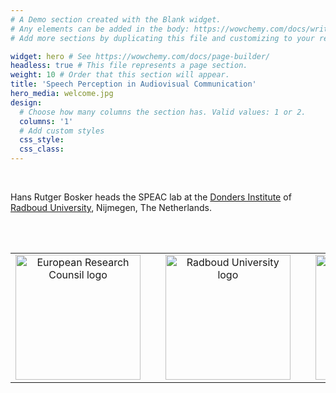 ```yaml
---
# A Demo section created with the Blank widget.
# Any elements can be added in the body: https://wowchemy.com/docs/writing-markdown-latex/
# Add more sections by duplicating this file and customizing to your requirements.

widget: hero # See https://wowchemy.com/docs/page-builder/
headless: true # This file represents a page section.
weight: 10 # Order that this section will appear.
title: 'Speech Perception in Audiovisual Communication'
hero_media: welcome.jpg
design:
  # Choose how many columns the section has. Valid values: 1 or 2.
  columns: '1'
  # Add custom styles
  css_style:
  css_class:
---
```


<br>

Hans Rutger Bosker heads the SPEAC lab at the [Donders Institute](https://www.ru.nl/donders/) of [Radboud University](https://www.ru.nl), Nijmegen, The Netherlands.

<br />
<br />

|       |       |       |       |       |
|:-----:|:-----:|:-----:|:-----:|:-----:|
<a href="https://erc.europa.eu/" target="_blank"><img src="https://erc.europa.eu/sites/default/files/LOGO_ERC-FLAG_EU_.jpg" alt="European Research Counsil logo" width="200"/></a>|<pre>   </pre>|<a href="https://www.ru.nl/" target="_blank"><img src="https://www.ru.nl/views/ru-baseline/images/logos/ru_nl.svg" alt="Radboud University logo" width="200"/></a>|<pre>   </pre>|<a href="https://www.ru.nl/donders" target="_blank"><img src="https://www.ru.nl/publish/varianten/3375/donders_logo.png" alt="Donders Institute logo" width="200"/></a>

